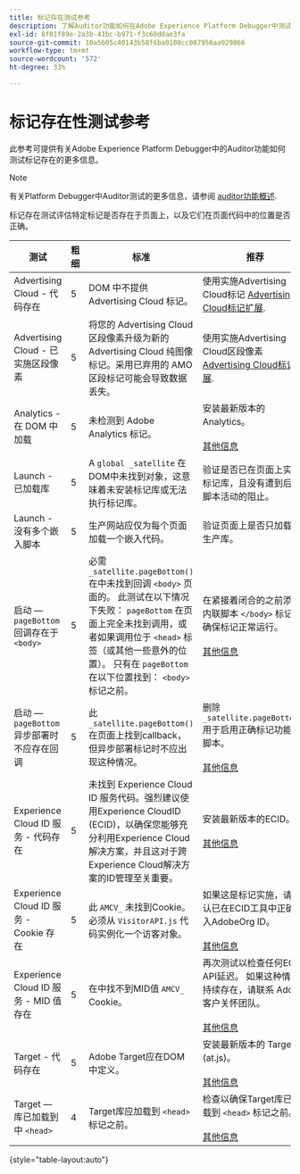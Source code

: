 ```yaml
---
title: 标记存在测试参考
description: 了解Auditor功能如何在Adobe Experience Platform Debugger中测试标记是否存在。
exl-id: 8f01f89e-2a3b-41bc-b971-f3c60d0ae3fa
source-git-commit: 10a5605c40143b58f6ba0108cc087956aa929866
workflow-type: tm+mt
source-wordcount: '572'
ht-degree: 33%

---
```


# 标记存在性测试参考

此参考可提供有关Adobe Experience Platform Debugger中的Auditor功能如何测试标记存在的更多信息。

>[!NOTE]
>
>有关Platform Debugger中Auditor测试的更多信息，请参阅 [auditor功能概述](./overview.md).

标记存在测试评估特定标记是否存在于页面上，以及它们在页面代码中的位置是否正确。

| 测试 | 粗细 | 标准 | 推荐 |
| --- | --- | --- | --- |
| Advertising Cloud - 代码存在 | 5 | DOM 中不提供 Advertising Cloud 标记。 | 使用实施Advertising Cloud标记 [Advertising Cloud标记扩展](../../destinations/catalog/advertising/adobe-advertising-cloud.md). |
| Advertising Cloud - 已实施区段像素 | 5 | 将您的 Advertising Cloud 区段像素升级为新的 Advertising Cloud 纯图像标记。采用已弃用的 AMO 区段标记可能会导致数据丢失。 | 使用实施Advertising Cloud区段像素 [Advertising Cloud标记扩展](../../destinations/catalog/advertising/adobe-advertising-cloud.md). |
| Analytics - 在 DOM 中加载 | 5 | 未检测到 Adobe Analytics 标记。 | 安装最新版本的 Analytics。<br><br>[其他信息](https://experienceleague.adobe.com/docs/analytics/implementation/home.html?lang=zh-Hans) |
| Launch - 已加载库 | 5 | A `global _satellite` 在DOM中未找到对象，这意味着未安装标记库或无法执行标记库。 | 验证是否已在页面上实施标记库，且没有遭到后续脚本活动的阻止。 |
| Launch - 没有多个嵌入脚本 | 5 | 生产网站应仅为每个页面加载一个嵌入代码。 | 验证页面上是否只加载了生产库。 |
| 启动 —  `pageBottom` 回调存在于 `<body>` | 5 | 必需 `_satellite.pageBottom()` 在中未找到回调 `<body>` 页面的。 此测试在以下情况下失败： `pageBottom` 在页面上完全未找到调用，或者如果调用位于 `<head>` 标签（或其他一些意外的位置）。 只有在 `pageBottom` 在以下位置找到： `<body>` 标记之前。 | 在紧接着闭合的之前添加内联脚本 `</body>` 标记以确保标记正常运行。<br><br>[其他信息](../../tags/ui/client-side/asynchronous-deployment.md) |
| 启动 —  `pageBottom` 异步部署时不应存在回调 | 5 | 此 `_satellite.pageBottom()` 在页面上找到callback，但异步部署标记时不应出现这种情况。 | 删除 `_satellite.pageBottom()` 用于启用正确标记功能的脚本。 <br><br>[其他信息](../../tags/ui/client-side/asynchronous-deployment.md) |
| Experience Cloud ID 服务 - 代码存在 | 5 | 未找到 Experience Cloud ID 服务代码。强烈建议使用Experience CloudID (ECID)，以确保您能够充分利用Experience Cloud解决方案，并且这对于跨Experience Cloud解决方案的ID管理至关重要。 | 安装最新版本的ECID。<br><br>[其他信息](https://experienceleague.adobe.com/docs/id-service/using/intro/overview.html) |
| Experience Cloud ID 服务 - Cookie 存在 | 5 | 此 `AMCV_` 未找到Cookie。 必须从 `VisitorAPI.js` 代码实例化一个访客对象。 | 如果这是标记实施，请确认已在ECID工具中正确输入AdobeOrg ID。 <br><br>[其他信息](https://experienceleague.adobe.com/docs/id-service/using/intro/cookies.html?lang=zh-Hans) |
| Experience Cloud ID 服务 - MID 值存在 | 5 | 在中找不到MID值 `AMCV_` Cookie。 | 再次测试以检查任何ECID API延迟。 如果这种情况持续存在，请联系 Adobe 客户关怀团队。<br><br>[其他信息](https://experienceleague.adobe.com/docs/id-service/using/intro/cookies.html?lang=zh-Hans) |
| Target - 代码存在 | 5 | Adobe Target应在DOM中定义。 | 安装最新版本的 Target (at.js)。<br><br>[其他信息](https://experienceleague.adobe.com/docs/target/using/implement-target/implementing-target.html) |
| Target — 库已加载到中 `<head>` | 4 | Target库应加载到 `<head>` 标记之前。 | 检查以确保Target库已加载到 `<head>` 标记之前。 <br><br>[其他信息](https://experienceleague.adobe.com/docs/target/using/implement-target/implementing-target.html) |

{style="table-layout:auto"}

